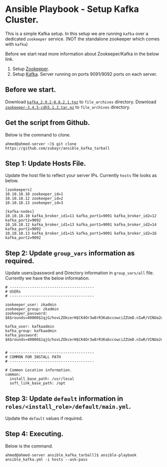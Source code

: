 # Ansible Playbook - Setup Kafka Cluster.  

This is a simple Kafka setup. In this setup we are running `kafka` over a dedicated `zookeeper` service. 
(NOT the standalone zookeeper which comes with `kafka`)

Before we start read more information about Zookeeper/Kafka in the below link.

1. Setup [Zookeeper](roles/zookeeper_install_tarball/README.md). 
2. Setup [Kafka](roles/kafka_install_tarball/README.md). Server running on ports 9091/9092 ports on each server.

## Before we start.

Download [`kafka_2.9.2-0.8.2.1.tgz`](http://mirror.metrocast.net/apache/kafka/0.8.2.1/kafka_2.9.2-0.8.2.1.tgz) to `file_archives` directory.
Download [`zookeeper-3.4.5-cdh5.1.2.tar.gz`](http://archive.cloudera.com/cdh5/cdh/5/zookeeper-3.4.5-cdh5.1.2.tar.gz) to `file_archives` directory.

## Get the script from Github.

Below is the command to clone. 

    ahmed@ahmed-server ~]$ git clone https://github.com/zubayr/ansible_kafka_tarball


## Step 1: Update Hosts File.

Update the host file to reflect your server IPs.
Currently `hosts` file looks as below.

    [zookeepers]
    10.10.18.10 zookeeper_id=1
    10.10.18.12 zookeeper_id=2
    10.10.18.13 zookeeper_id=3
    
    [kafka-nodes]
    10.10.18.10 kafka_broker_id1=11 kafka_port1=9091 kafka_broker_id2=12 kafka_port2=9092
    10.10.18.12 kafka_broker_id1=13 kafka_port1=9091 kafka_broker_id2=14 kafka_port2=9092
    10.10.18.13 kafka_broker_id1=15 kafka_port1=9091 kafka_broker_id2=16 kafka_port2=9092
    
## Step 2: Update `group_vars` information as required.

Update users/password and Directory information in `group_vars/all` file.
Currently we have the below information.
    
    # --------------------------------------
    # USERs
    # --------------------------------------
    
    zookeeper_user: zkadmin
    zookeeper_group: zkadmin
    zookeeper_password: $6$rounds=40000$1qjG/hovLZOkcerH$CK4Or3w8rR3KabccowciZZUeD.nIwR/VINUa2uPsmGK/2xnmOt80TjDwbof9rNvnYY6icCkdAR2qrFquirBtT1
    
    kafka_user: kafkaadmin
    kafka_group: kafkaadmin
    kafka_password: $6$rounds=40000$1qjG/hovLZOkcerH$CK4Or3w8rR3KabccowciZZUeD.nIwR/VINUa2uPsmGK/2xnmOt80TjDwbof9rNvnYY6icCkdAR2qrFquirBtT1
    
    
    # --------------------------------------
    # COMMON FOR INSTALL PATH
    # --------------------------------------
    
    # Common Location information.
    common:
      install_base_path: /usr/local
      soft_link_base_path: /opt

## Step 3: Update `default` information in `roles/<install_role>/default/main.yml`.

Update the `default` values if required.


## Step 4: Executing.

Below is the command. 
    
    ahmed@ahmed-server ansible_kafka_tarball]$ ansible-playbook ansible_kafka.yml -i hosts --ask-pass